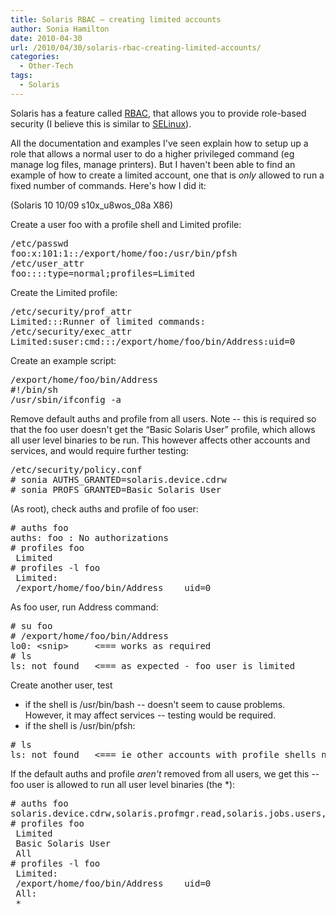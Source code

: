 ```yaml
---
title: Solaris RBAC – creating limited accounts
author: Sonia Hamilton
date: 2010-04-30
url: /2010/04/30/solaris-rbac-creating-limited-accounts/
categories:
  - Other-Tech
tags:
  - Solaris
---
```

Solaris has a feature called [RBAC][1], that allows you to provide role-based security (I believe this is similar to [SELinux][2]).

<!--more-->

All the documentation and examples I've seen explain how to setup up a role that allows a normal user to do a higher privileged command (eg manage log files, manage printers). But I haven't been able to find an example of how to create a limited account, one that is *only* allowed to run a fixed number of commands. Here's how I did it:

(Solaris 10 10/09 s10x\_u8wos\_08a X86)

Create a user foo with a profile shell and Limited profile:

<pre>/etc/passwd
foo:x:101:1::/export/home/foo:/usr/bin/pfsh
/etc/user_attr
foo::::type=normal;profiles=Limited</pre>

Create the Limited profile:

<pre>/etc/security/prof_attr
Limited:::Runner of limited commands:
/etc/security/exec_attr
Limited:suser:cmd:::/export/home/foo/bin/Address:uid=0</pre>

Create an example script:

<pre>/export/home/foo/bin/Address
#!/bin/sh
/usr/sbin/ifconfig -a</pre>

Remove default auths and profile from all users. Note -- this is required so that the foo user doesn't get the &#8220;Basic Solaris User&#8221; profile, which allows all user level binaries to be run. This however affects other accounts and services, and would require further testing:

<pre>/etc/security/policy.conf
# sonia AUTHS_GRANTED=solaris.device.cdrw
# sonia PROFS_GRANTED=Basic Solaris User</pre>

(As root), check auths and profile of foo user:

<pre># auths foo
auths: foo : No authorizations
# profiles foo
 Limited
# profiles -l foo
 Limited:
 /export/home/foo/bin/Address    uid=0</pre>

As foo user, run Address command:

<pre># su foo
# /export/home/foo/bin/Address
lo0: &lt;snip&gt;     &lt;=== works as required
# ls
ls: not found   &lt;=== as expected - foo user is limited</pre>

Create another user, test

  * if the shell is /usr/bin/bash -- doesn't seem to cause problems. However, it may affect services -- testing would be required.
  * if the shell is /usr/bin/pfsh:

<pre># ls
ls: not found   &lt;=== ie other accounts with profile shells need a profile explicitly assigned</pre>

If the default auths and profile *aren't* removed from all users, we get this -- foo user is allowed to run all user level binaries (the *):

<pre># auths foo
solaris.device.cdrw,solaris.profmgr.read,solaris.jobs.users,solaris.mail.mailq,solaris.admin.usermgr.read,solaris.admin.logsvc.read,solaris.admin.fsmgr.read,solaris.admin.serialmgr.read,solaris.admin.diskmgr.read,solaris.admin.procmgr.user,solaris.compsys.read,solaris.admin.printer.read,solaris.admin.prodreg.read,solaris.admin.dcmgr.read,solaris.snmp.read,solaris.project.read,solaris.admin.patchmgr.read,solaris.network.hosts.read,solaris.admin.volmgr.read
# profiles foo
 Limited
 Basic Solaris User
 All
# profiles -l foo
 Limited:
 /export/home/foo/bin/Address    uid=0
 All:
 *</pre>

 [1]: http://en.wikipedia.org/wiki/Role-based_access_control
 [2]: http://en.wikipedia.org/wiki/Selinux
